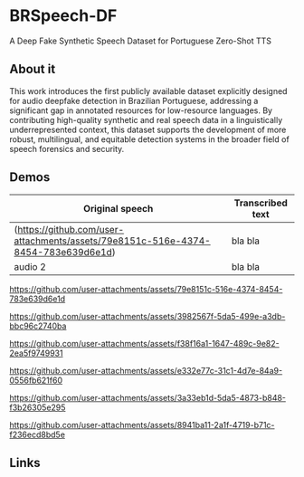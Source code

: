 # BRSpeech-DF

A Deep Fake Synthetic Speech Dataset for Portuguese Zero-Shot TTS

## About it


This work introduces the first publicly available dataset explicitly designed for audio deepfake detection in Brazilian Portuguese, addressing a significant gap in annotated resources for low-resource languages. By contributing high-quality synthetic and real speech data in a linguistically underrepresented context, this dataset supports the development of more robust, multilingual, and equitable detection systems in the broader field of speech forensics and security.

## Demos

| Original speech | Transcribed text |
| --- | --- |
| (https://github.com/user-attachments/assets/79e8151c-516e-4374-8454-783e639d6e1d)| bla bla |
| audio 2 | bla bla |

https://github.com/user-attachments/assets/79e8151c-516e-4374-8454-783e639d6e1d




https://github.com/user-attachments/assets/3982567f-5da5-499e-a3db-bbc96c2740ba



https://github.com/user-attachments/assets/f38f16a1-1647-489c-9e82-2ea5f9749931



https://github.com/user-attachments/assets/e332e77c-31c1-4d7e-84a9-0556fb621f60



https://github.com/user-attachments/assets/3a33eb1d-5da5-4873-b848-f3b26305e295



https://github.com/user-attachments/assets/8941ba11-2a1f-4719-b71c-f236ecd8bd5e


## Links
